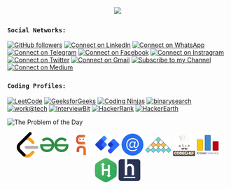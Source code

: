 <p align="center">
    <img src="https://readme-typing-svg.herokuapp.com?font=Tourney&center=true&color=23FF4DFF&size=40&width=750&height=80&lines=The+Problem+of+the+Day"/>
</p>

### `Social Networks:`
[![GitHub followers](https://img.shields.io/badge/-GitHub-black?style=flat&amp;labelColor=white&amp;logo=github&amp;logoColor=black)](https://github.com/AkashSingh3031?tab=followers)
[![Connect on LinkedIn](https://img.shields.io/badge/-Linkedin-0e76a8?style=flat&amp;labelColor=white&amp;logo=linkedin&amp;logoColor=0e76a8)](https://www.linkedin.com/in/akashsingh3031/)
[![Connect on WhatsApp](https://img.shields.io/badge/-WhatsApp-darkgreen?style=flat&amp;labelColor=white&amp;logo=whatsapp&amp;logoColor=darkgreen)](https://wa.me/919794423031)
[![Connect on Telegram](https://img.shields.io/badge/-Telegram-1ca0f1?style=flat&amp;labelColor=white&amp;logo=telegram&amp;logoColor=1ca0f1)](https://t.me/akashsingh3031)
[![Connect on Facebook](https://img.shields.io/badge/-Facebook-blue?style=flat&amp;labelColor=white&amp;logo=facebook&amp;logoColor=blue)](https://www.facebook.com/akashsingh3031/)
[![Connect on Instragram](https://img.shields.io/badge/-Instagram-f3013b?style=flat&amp;labelColor=white&amp;logo=instagram&amp;logoColor=e84393)](https://www.instagram.com/akash.singh3031/)
[![Connect on Twitter](https://img.shields.io/badge/-Twitter-1ca0f1?style=flat&amp;labelColor=white&amp;logo=twitter&amp;logoColor=1ca0f1&amp)](https://twitter.com/intent/follow?screen_name=akashsingh3031)
[![Connect on Gmail](https://img.shields.io/badge/-Gmail-c0392b?style=flat&amp;labelColor=white&amp;logo=gmail&amp;logoColor=c0392b)](mailto:akashsingh27101998@gmail.com)
[![Subscribe to my Channel](https://img.shields.io/badge/-YouTube-ff0000?style=flat&amp;labelColor=white&amp;logo=youtube&amp;logoColor=ff0000)](https://www.youtube.com/channel/UC7ZNkwC17al8RNJQGZc_aVA?sub_confirmation=1)
[![Connect on Medium](https://img.shields.io/badge/-Medium-black?style=flat&amp;labelColor=white&amp;logo=medium&amp;logoColor=black)](https://medium.com/@akashsingh3031)

### `Coding Profiles:`
[![LeetCode](https://img.shields.io/badge/-LeetCode-orange?style=flat&amp;labelColor=black&amp;logo=leetcode&amp;logoColor=orange)](https://leetcode.com/akashsingh3031)
[![GeeksforGeeks](https://img.shields.io/badge/-GeeksforGeeks-darkgreen?style=flat&amp;labelColor=white&amp;logo=geeksforgeeks&amp;logoColor=darkgreen)](https://auth.geeksforgeeks.org/user/akashsingh3031)
[![Coding Ninjas](https://img.shields.io/badge/-Coding_Ninjas-orange?style=flat&amp;labelColor=white&amp;logo=codingninjas&amp;logoColor=orange)](https://www.codingninjas.com/codestudio/profile/bdc47f17-9010-41bc-9566-f6d3a001afcc)
[![binarysearch](https://img.shields.io/badge/-binarysearch-darkblue?style=flat&amp;labelColor=white&amp;logo=binarysearch&amp;logoColor=darkblue)](https://binarysearch.com/@/akashsingh3031)
[![work@tech](https://img.shields.io/badge/-work@tech-blue?style=flat&amp;labelColor=white&amp;logo=work@tech&amp;logoColor=blue)](https://workat.tech/profile/akashsingh3031)
[![InterviewBit](https://img.shields.io/badge/-InterviewBit-blue?style=flat&amp;labelColor=white&amp;logo=interviewbit&amp;logoColor=blue)](https://www.interviewbit.com/profile/akashsingh3031)
[![HackerRank](https://img.shields.io/badge/-HackerRank-green?style=flat&amp;labelColor=white&amp;logo=hackerrank&amp;logoColor=green)](https://www.hackerrank.com/akashsingh3031)
[![HackerEarth](https://img.shields.io/badge/-HackerEarth-650458?style=flat&amp;labelColor=white&amp;logo=hackerearth&amp;logoColor=650458)](https://www.hackerearth.com/@akashsingh3031)

![The Problem of the Day](https://github.com/AkashSingh3031/The-Problem-of-the-Day/blob/master/images/Coding%20Logo.png)

<p align="center">
  <code><a href="https://leetcode.com/problemset/all" target="_blank"><img align="center" src="assets/images/Tech%20Tools/LeetCode.png" alt="LeetCode" width="50px"/></a></code>
  <code><a href="https://practice.geeksforgeeks.org/explore?page=1&sortBy=submissions" target="_blank"><img align="center" src="assets/images/Tech%20Tools/GeeksforGeeks-1.png" alt="GeeksforGeeks" width="65px"/></a></code>
  <code><a href="https://www.codingninjas.com/codestudio/problems" target="_blank"><img align="center" src="assets/images/Tech%20Tools/Coding%20Ninjas.png" alt="Coding Ninjas" width="50px"/></a></code>
  <code><a href="https://binarysearch.com/problems?order=id" target="_blank"><img align="center" src="assets/images/Tech%20Tools/binarysearch.png" alt="binarysearch" width="60px"/></a></code>
  <code><a href="https://workat.tech/problem-solving/lists/dsa-problems/practice" target="_blank"><img align="center" src="assets/images/Tech%20Tools/workattech.png" alt="work@tech" width="50px"/></a></code>
  <code><a href="https://www.interviewbit.com/coding-interview-questions" target="_blank"><img align="center" src="assets/images/Tech%20Tools/InterviewBit.png" alt="InterviewBit" width="60px"/></a></code>
  <code><a href="https://www.codechef.com/practice?page=0&limit=20&sort_by=difficulty_rating&sort_order=asc&search=&start_rating=0&end_rating=5000&topic=&tags=&group=all" target="_blank"><img align="center" src="assets/images/Tech%20Tools/CodeChef.png" alt="CodeChef" width="50px"/></a></code>
  <code><a href="https://codeforces.com/problemset" target="_blank"><img align="center" src="assets/images/Tech%20Tools/CodeForces.png" alt="CodeForces" width="50px"/></a></code>
  <code><a href="https://www.hackerrank.com/domains/data-structures" target="_blank"><img align="center" src="assets/images/Tech%20Tools/HackerRank.png" alt="HackerRank" width="50px"/></a></code>
  <code><a href="https://www.hackerearth.com/practice/problems" target="_blank"><img align="center" src="assets/images/Tech%20Tools/HackerEarth.png" alt="HackerEarth" width="50px"/></a></code>
</p>